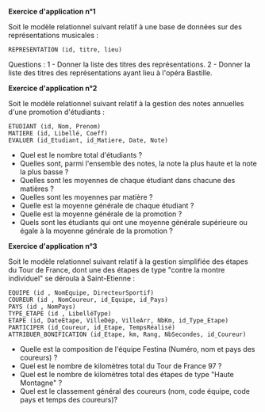 
**Exercice d'application n°1**

Soit le modèle relationnel suivant relatif à une base de données sur des représentations musicales :

	REPRESENTATION (id, titre, lieu) 

Questions :
1 - Donner la liste des titres des représentations.
2 - Donner la liste des titres des représentations ayant lieu à l'opéra Bastille.


**Exercice d'application n°2** 

Soit le modèle relationnel suivant relatif à la gestion des notes annuelles d'une promotion d'étudiants :

	ETUDIANT (id, Nom, Prenom) 
	MATIERE (id, Libellé, Coeff) 
	EVALUER (id_Etudiant, id_Matiere, Date, Note)

- Quel est le nombre total d'étudiants ?
- Quelles sont, parmi l'ensemble des notes, la note la plus haute et la note la plus basse ?
- Quelles sont les moyennes de chaque étudiant dans chacune des matières ?
- Quelles sont les moyennes par matière ?
- Quelle est la moyenne générale de chaque étudiant ?
- Quelle est la moyenne générale de la promotion ?
- Quels sont les étudiants qui ont une moyenne générale supérieure ou égale à la moyenne générale de la promotion ?


**Exercice d'application n°3**

Soit le modèle relationnel suivant relatif à la gestion simplifiée des étapes du Tour de France, dont une des étapes de type "contre la montre individuel" se déroula à Saint-Etienne :

	EQUIPE (id , NomEquipe, DirecteurSportif) 
	COUREUR (id , NomCoureur, id_Equipe, id_Pays) 
	PAYS (id , NomPays) 
	TYPE_ETAPE (id , LibelléType) 
	ETAPE (id, DateEtape, VilleDép, VilleArr, NbKm, id_Type_Etape) 
	PARTICIPER (id_Coureur, id_Etape, TempsRéalisé) 
	ATTRIBUER_BONIFICATION (id_Etape, km, Rang, NbSecondes, id_Coureur)


- Quelle est la composition de l'équipe Festina (Numéro, nom et pays des coureurs) ?
- Quel est le nombre de kilomètres total du Tour de France 97 ?
- Quel est le nombre de kilomètres total des étapes de type "Haute Montagne" ?
- Quel est le classement général des coureurs (nom, code équipe, code pays et temps des coureurs)?
